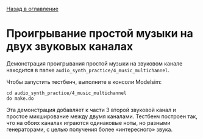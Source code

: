 [Назад в оглавление](../README.md)

# Проигрывание простой музыки на двух звуковых каналах
Демонстрация проигрывания простой музыки на звуковом канале находится в папке `audio_synth_practice/4_music_multichannel`.

Чтобы запустить тестбенч, выполните в консоли Modelsim:
```
cd audio_synth_practice/4_music_multichannel
do make.do
```

Эта демонстрация добавляет к части 3 второй звуковой канал и простое микширование между двумя каналами.
Тестбенч построен так, что на обоих каналах играются одинаковые ноты, но разными генераторами, с целью получения более «интересного» звука.
